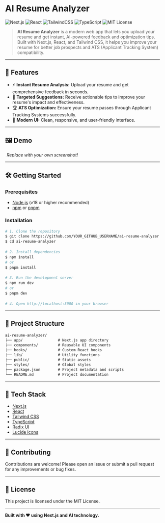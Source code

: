 # AI Resume Analyzer

![Next.js](https://img.shields.io/badge/Next.js-14-blue?logo=nextdotjs)
![React](https://img.shields.io/badge/React-18-61DAFB?logo=react)
![TailwindCSS](https://img.shields.io/badge/Tailwind_CSS-3-38B2AC?logo=tailwindcss)
![TypeScript](https://img.shields.io/badge/TypeScript-5-3178C6?logo=typescript)
![MIT License](https://img.shields.io/badge/License-MIT-green.svg)

> **AI Resume Analyzer** is a modern web app that lets you upload your resume and get instant, AI-powered feedback and optimization tips. Built with Next.js, React, and Tailwind CSS, it helps you improve your resume for better job prospects and ATS (Applicant Tracking System) compatibility.

---

## 🚀 Features

- ⚡ **Instant Resume Analysis:** Upload your resume and get comprehensive feedback in seconds.
- 🎯 **Targeted Suggestions:** Receive actionable tips to improve your resume's impact and effectiveness.
- 🏆 **ATS Optimization:** Ensure your resume passes through Applicant Tracking Systems successfully.
- 💎 **Modern UI:** Clean, responsive, and user-friendly interface.

---

## 🖼️ Demo

![Demo Screenshot](public/placeholder.jpg)
*Replace with your own screenshot!*

---

## 🛠️ Getting Started

### Prerequisites
- [Node.js](https://nodejs.org/) (v18 or higher recommended)
- [npm](https://www.npmjs.com/) or [pnpm](https://pnpm.io/)

### Installation

```bash
# 1. Clone the repository
$ git clone https://github.com/YOUR_GITHUB_USERNAME/ai-resume-analyzer.git
$ cd ai-resume-analyzer

# 2. Install dependencies
$ npm install
# or
$ pnpm install

# 3. Run the development server
$ npm run dev
# or
$ pnpm dev

# 4. Open http://localhost:3000 in your browser
```

---

## 📁 Project Structure

```
ai-resume-analyzer/
├── app/                # Next.js app directory
├── components/         # Reusable UI components
├── hooks/              # Custom React hooks
├── lib/                # Utility functions
├── public/             # Static assets
├── styles/             # Global styles
├── package.json        # Project metadata and scripts
└── README.md           # Project documentation
```

---

## 🧰 Tech Stack

- [Next.js](https://nextjs.org/)
- [React](https://react.dev/)
- [Tailwind CSS](https://tailwindcss.com/)
- [TypeScript](https://www.typescriptlang.org/)
- [Radix UI](https://www.radix-ui.com/)
- [Lucide Icons](https://lucide.dev/)

---

## 🤝 Contributing

Contributions are welcome! Please open an issue or submit a pull request for any improvements or bug fixes.

---

## 📄 License

This project is licensed under the MIT License.

---

**Built with ❤️ using Next.js and AI technology.** 